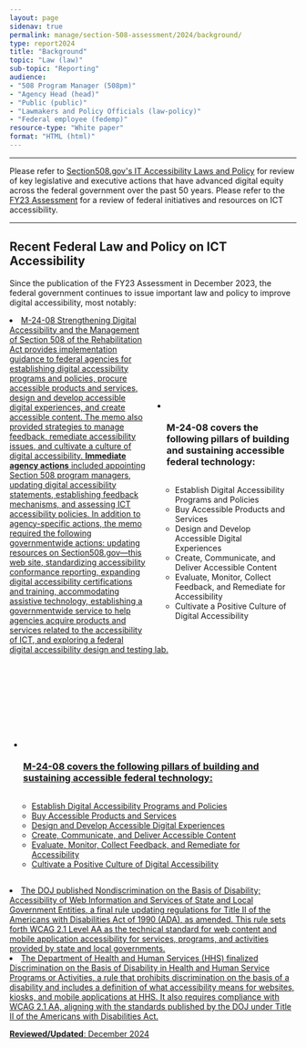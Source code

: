```yaml
---
layout: page
sidenav: true
permalink: manage/section-508-assessment/2024/background/
type: report2024
title: "Background"
topic: "Law (law)"
sub-topic: "Reporting"
audience:
- "508 Program Manager (508pm)"
- "Agency Head (head)"
- "Public (public)"
- "Lawmakers and Policy Officials (law-policy)"
- "Federal employee (fedemp)"
resource-type: "White paper"
format: "HTML (html)"
---
```

<hr class="breaker-bar-green">
Please refer to <a href="{{site.baseurl}}/manage/laws-and-policies/">Section508.gov's IT Accessibility Laws and Policy</a> for review of key legislative and executive actions that have advanced digital equity across the federal government over the past 50 years. Please refer to the <a href="{{site.baseurl}}/manage/section-508-assessment/2023/appendix-b-initiatives-and-resources/">FY23 Assessment</a> for a review of federal initiatives and resources on ICT accessibility.
<hr class="breaker-bar-green">

## Recent Federal Law and Policy on ICT Accessibility
Since the publication of the FY23 Assessment in December 2023, the federal government continues to issue important law and policy to improve digital accessibility, most notably:

<div class="display-none tablet:display-block border-base padding-1 callout-box-top-left" style="float:right; margin-left:10px; width:50%; border-bottom-color: #14671B;">
    <div class="grid-row grid-gap">
      <div class="tablet:grid-col">
        <ul class="usa-icon-list">
          <li class="usa-icon-list__item">
            <div class="usa-icon-list__icon text-green"><svg class="usa-icon" aria-hidden="true" role="img"><use xlink:href="/assets/img/sprite.svg#check_circle"></use></svg></div>
            <div class="usa-icon-list__content">
              <h3 class="usa-icon-list__title">M-24-08 covers the following pillars of building and sustaining accessible federal technology:</h3>
              <ul class="list-item-spacer" style="padding:15px">
                <li>Establish Digital Accessibility Programs and Policies</li>
                <li>Buy Accessible Products and Services</li>
                <li>Design and Develop Accessible Digital Experiences</li>
                <li>Create, Communicate, and Deliver Accessible Content</li>
                <li>Evaluate, Monitor, Collect Feedback, and Remediate for Accessibility</li>
                <li>Cultivate a Positive Culture of Digital Accessibility</li>
              </ul>
            </div>
          </li>
        </ul>
      </div>
    </div>
</div>

<u class="list-item-spacer">
  <li><a href="https://www.whitehouse.gov/omb/management/ofcio/m-24-08-strengthening-digital-accessibility-and-the-management-of-section-508-of-the-rehabilitation-act/#anchorIGWA" target="_blank" class="usa-link--external">M-24-08 Strengthening Digital Accessibility and the Management of Section 508 of the Rehabilitation Act</a> provides implementation guidance to federal agencies for establishing digital accessibility programs and policies, procure accessible products and services, design and develop accessible digital experiences, and create accessible content. The memo also provided strategies to manage feedback, remediate accessibility issues, and cultivate a culture of digital accessibility. <strong>Immediate agency actions</strong> included appointing Section 508 program managers, updating digital accessibility statements, establishing feedback mechanisms, and assessing ICT accessibility policies. In addition to agency-specific actions, the memo required the following <a href="https://www.whitehouse.gov/omb/management/ofcio/m-24-08-strengthening-digital-accessibility-and-the-management-of-section-508-of-the-rehabilitation-act/#anchorIGWA" target="_blank" class="usa-link--external">governmentwide actions:</a> updating resources on <a href="{{site.baseurl}}">Section508.gov</a>&mdash;this web site, standardizing accessibility conformance reporting, expanding digital accessibility certifications and training, accommodating assistive technology, establishing a governmentwide service to help agencies acquire products and services related to the accessibility of ICT, and exploring a federal digital accessibility design and testing lab.
  <div class="display-block tablet:display-none border-base padding-1 callout-box-top-left" style="border-bottom-color: #14671B;">
    <div class="grid-row grid-gap">
      <div class="tablet:grid-col">
        <ul class="usa-icon-list">
          <li class="usa-icon-list__item">
            <div class="usa-icon-list__icon text-green"><svg class="usa-icon" aria-hidden="true" role="img"><use xlink:href="/assets/img/sprite.svg#check_circle"></use></svg></div>
            <div class="usa-icon-list__content">
              <h3 class="usa-icon-list__title">M-24-08 covers the following pillars of building and sustaining accessible federal technology:</h3>
              <ul class="list-item-spacer" style="padding:15px">
                <li>Establish Digital Accessibility Programs and Policies</li>
                <li>Buy Accessible Products and Services</li>
                <li>Design and Develop Accessible Digital Experiences</li>
                <li>Create, Communicate, and Deliver Accessible Content</li>
                <li>Evaluate, Monitor, Collect Feedback, and Remediate for Accessibility</li>
                <li>Cultivate a Positive Culture of Digital Accessibility</li>
              </ul>
            </div>
          </li>
        </ul>
      </div>
    </div>
  </div>
  </li>
  <li>The DOJ published <a href="https://www.federalregister.gov/documents/2024/04/24/2024-07758/nondiscrimination-on-the-basis-of-disability-accessibility-of-web-information-and-services-of-state" target="_blank" class="usa-link--external">Nondiscrimination on the Basis of Disability; Accessibility of Web Information and Services of State and Local Government Entities</a>, a final rule updating regulations for <a href="https://www.ada.gov/law-and-regs/regulations/title-ii-2010-regulations/" target="_blank" class="usa-link--external">Title II</a> of the <a href="https://www.ada.gov/law-and-regs/ada/" target="_blank" class="usa-link--external">Americans with Disabilities Act of 1990 (ADA)</a>, as amended. This rule sets forth WCAG 2.1 Level AA as the technical standard for web content and mobile application accessibility for services, programs, and activities provided by state and local governments.</li>
  <li>The Department of Health and Human Services (HHS) finalized <a href="https://www.federalregister.gov/documents/2024/05/09/2024-09237/nondiscrimination-on-the-basis-of-disability-in-programs-or-activities-receiving-federal-financial" target="_blank" class="usa-link--external">Discrimination on the Basis of Disability in Health and Human Service Programs or Activities</a>, a rule that prohibits discrimination on the basis of a disability and includes a definition of what accessibility means for websites, kiosks, and mobile applications at HHS. It also requires compliance with WCAG 2.1 AA, aligning with the standards published by the DOJ under Title II of the Americans with Disabilities Act.</li>
</ul>

**Reviewed/Updated**: December 2024